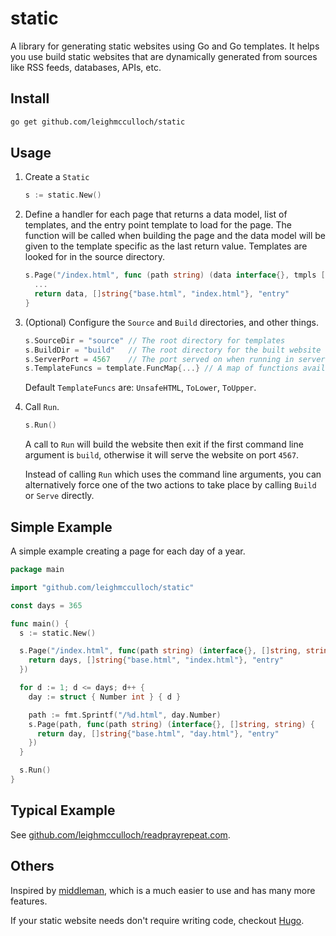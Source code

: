 # static

A library for generating static websites using Go and Go templates. It helps you use build static websites that are dynamically generated from sources like RSS feeds, databases, APIs, etc.

## Install

```bash
go get github.com/leighmcculloch/static
```

## Usage

1. Create a `Static`

    ```go
    s := static.New()
    ```

2. Define a handler for each page that returns a data model, list of templates, and the entry point template to load for the page. The function will be called when building the page and the data model will be given to the template specific as the last return value. Templates are looked for in the source directory.

    ```go
    s.Page("/index.html", func (path string) (data interface{}, tmpls []string, tmpl string) {
      ...
      return data, []string{"base.html", "index.html"}, "entry"
    }
    ```

3. (Optional) Configure the `Source` and `Build` directories, and other things.

    ```go
    s.SourceDir = "source" // The root directory for templates
    s.BuildDir = "build"   // The root directory for the built website
    s.ServerPort = 4567    // The port served on when running in server mode
    s.TemplateFuncs = template.FuncMap{...} // A map of functions available to templates
    ```

    Default `TemplateFuncs` are: `UnsafeHTML`, `ToLower`, `ToUpper`.

4. Call `Run`.

    ```go
    s.Run()
    ```

    A call to `Run` will build the website then exit if the first command line argument is `build`, otherwise it will serve the website on port `4567`.

    Instead of calling `Run` which uses the command line arguments, you can alternatively force one of the two actions to take place by calling `Build` or `Serve` directly.

## Simple Example

A simple example creating a page for each day of a year.

```go
package main

import "github.com/leighmcculloch/static"

const days = 365

func main() {
  s := static.New()

  s.Page("/index.html", func(path string) (interface{}, []string, string) {
    return days, []string{"base.html", "index.html"}, "entry"
  })

  for d := 1; d <= days; d++ {
    day := struct { Number int } { d }

    path := fmt.Sprintf("/%d.html", day.Number)
    s.Page(path, func(path string) (interface{}, []string, string) {
      return day, []string{"base.html", "day.html"}, "entry"
    })
  }

  s.Run()
}
```

## Typical Example

See [github.com/leighmcculloch/readprayrepeat.com](https://github.com/leighmcculloch/readprayrepeat.com).

## Others

Inspired by [middleman](https://middlemanapp.com/), which is a much easier to use and has many more features.

If your static website needs don't require writing code, checkout [Hugo](https://gohugo.io).
